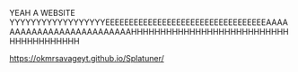 YEAH A WEBSITE
YYYYYYYYYYYYYYYYYYEEEEEEEEEEEEEEEEEEEEEEEEEEEEEEEEEEAAAAAAAAAAAAAAAAAAAAAAAAAAHHHHHHHHHHHHHHHHHHHHHHHHHHHHHHHHHHHHHHH

https://okmrsavageyt.github.io/Splatuner/
